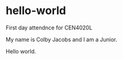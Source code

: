 # hello-world
First day attendnce for CEN4020L

My name is Colby Jacobs and I am a Junior.

Hello world.

